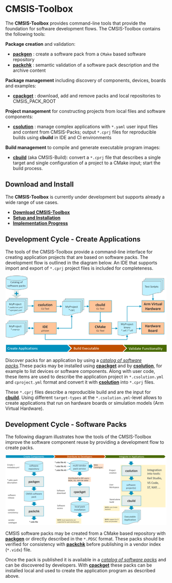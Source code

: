 # CMSIS-Toolbox

The **CMSIS-Toolbox** provides command-line tools that provide the foundation for software development flows.  The CMSIS-Toolbox contains the following tools:

**Package creation** and validation:

- [**packgen**](https://github.com/Open-CMSIS-Pack/devtools/blob/main/tools/packgen/docs/packgen.md) : create a software pack from a `CMake` based software repository
- [**packchk**](https://github.com/Open-CMSIS-Pack/devtools/blob/main/tools/packchk/docs/packchk.md) : semantic validation of a software pack description and the archive content

**Package management** including discovery of components, devices, boards and examples:

- [**cpackget**](https://github.com/Open-CMSIS-Pack/devtools/blob/main/tools/cpackget/docs/cpackget.md) : download, add and remove packs and local repositories to CMSIS_PACK_ROOT

**Project management** for constructing projects from local files and software components:

- [**csolution**](https://github.com/Open-CMSIS-Pack/devtools/blob/main/tools/projmgr/docs/Manual/Overview.md) : manage complex applications with `*.yaml` user input files and content from CMSIS-Packs; output `*.cprj` files for reproducible builds using **cbuild** in IDE and CI environments

**Build management** to compile and generate executable program images:

- [**cbuild**](https://github.com/Open-CMSIS-Pack/devtools/blob/main/tools/buildmgr/docs/cbuild.md) (aka CMSIS-Build): convert a `*.cprj` file that describes a single target and single configuration of a project to a CMake input; start the build process.

## Download and Install

The **CMSIS-Toolbox** is currently under development but supports already a wide range of use cases.

- [**Download CMSIS-Toolbox**](https://github.com/Open-CMSIS-Pack/devtools/releases)
- [**Setup and Installation**](./toolbox/docs/installation.md)
- [**Implementation Progress**](./toolbox/docs/progress.md)

## Development Cycle - Create Applications

The tools of the CMSIS-Toolbox provide a command-line interface for creating application projects that are based on software packs. The development flow is outlined in the diagram below.  An IDE that supports import and export of `*.cprj` project files is included for completeness.

![CMSIS-Toolbox - Create Applications - Workflow Overview](https://github.com/Open-CMSIS-Pack/devtools/blob/main/tools/projmgr/docs/images/CMSIS-Toolbox-Development-Workflow.png "CMSIS-Toolbox - Create Applications - Workflow Overview")

Discover packs for an application by using a [*catalog of software packs*](https://www.keil.com/dd2/pack).These packs may be installed using [**cpackget**](cpackget/docs/cpackget.md) and by [**csolution**](projmgr/docs/Manual/Overview.md), for example to list devices or software components. Along with user code, these items are used to describe the application project in `*.csolution.yml` and `cproject.yml` format and convert it with [**csolution**](projmgr/docs/Manual/Overview.md) into `*.cprj` files.

These `*.cprj` files describe a reproducible build and are the input for [**cbuild**](buildmgr/docs/cbuild.md). Using different `target-types` at the `*.csolution.yml`-level allows to create applications that run on  hardware boards or simulation models (Arm Virtual Hardware).

## Development Cycle - Software Packs

The following diagram illustrates how the tools of the CMSIS-Toolbox improve the software component reuse by providing a development flow to create packs.

![CMSIS-Toolbox - Create Software Packs - Workflow Overview](https://github.com/Open-CMSIS-Pack/devtools/blob/main/tools/projmgr/docs/images/CMSIS-Toolbox-Overview.png "CMSIS-Toolbox - Create Software Packs - Workflow Overview")

CMSIS software packs may be created from a CMake based repository with [**packgen**](packgen/docs/packgen.md) or directly described in the `*.PDSC` format. These packs should be verified for consistency with [**packchk**](packchk/docs/packchk.md) before publishing in a vendor index (`*.vidx`) file.

Once the pack is published it is available in a [*catalog of software packs*](https://www.keil.com/dd2/pack) and can be discovered by developers. With [**cpackget**](cpackget/docs/cpackget.md) these packs can be installed local and used to create the application program as described above.
